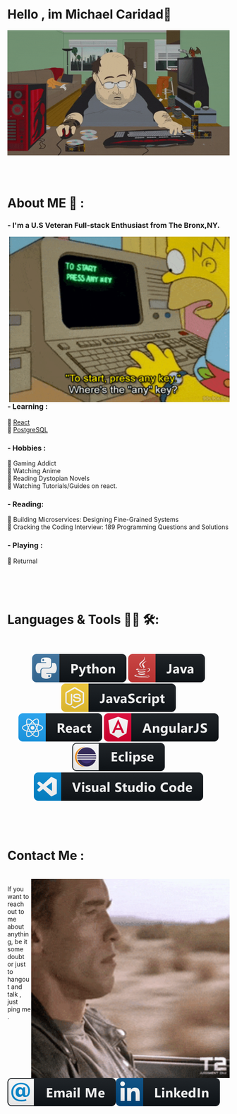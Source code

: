 # Hello , im Michael Caridad👋

<div align="center">
<img hight="300" width="700" alt="GIF" align="center" src="https://github.com/mich809/mich809/blob/main/202.gif?raw=true">
</div>

</br>
</br>
</br>


# About ME 💬 :

### - I'm a U.S Veteran Full-stack Enthusiast from The Bronx,NY.

<img hight="400" width="500" alt="GIF" align="right" src="https://github.com/mich809/mich809/blob/main/200.gif?raw=true">

### - Learning :
:star2:  [React][react]
</br>
:star2: [PostgreSQL][PostgreSQL]  

### - Hobbies : 
 :star2: Gaming Addict
 </br>
 :star2: Watching Anime
 </br>
 :star2: Reading Dystopian Novels
 </br>
:star2: Watching Tutorials/Guides on react. 



 
 ### - Reading: 
 :star2: Building Microservices: Designing Fine-Grained Systems
 </br>
 :star2: Cracking the Coding Interview: 189 Programming Questions and Solutions
 </br>
 

 ### - Playing : 
 :star2: Returnal
 </br>



</br>
</br>
</br>



# Languages & Tools 👨‍💻 🛠:
</br>


<p align="center">

<!-- For more icons please follow  https://github.com/MikeCodesDotNET/ColoredBadges -->
 
<img src="https://github.com/mich809/mich809/blob/main/python@2x.png" alt="Python">
<img src="https://github.com/mich809/mich809/blob/main/java%402x.png" alt="Java"  >
<img src="https://github.com/mich809/mich809/blob/main/js%402x.png" alt="Javascript">
</br>
<img src="https://github.com/mich809/mich809/blob/main/react%402x.png" alt="react">
<img src="https://github.com/mich809/mich809/blob/main/angular%402x.png" alt="angular">

</br>
<img src="https://github.com/mich809/mich809/blob/main/eclipse%402x.png" alt="Eclipse" >
<img src="https://github.com/mich809/mich809/blob/main/visualstudio_code%402x.png" alt="visualstudio_code" >


</p>
</br>
</br>
</br>



# Contact Me :

<p>
 </br>


<img hight="320" width="450" align="right" alt="GIF" src="https://github.com/mich809/mich809/blob/main/203.gif?raw=true">


If you want to reach out to me about anything, be it some doubt or just to hangout and talk , just ping me .

<a href="mailto:CaridadMichael@gmail.com">
 <img align="left" alt="Gmail" src="https://github.com/mich809/mich809/blob/main/email_me%402x.png" />
</a>
<a href="https://www.linkedin.com/in/michaelcaridad">
  <img align="left" alt="Linkedin"  src="https://github.com/mich809/mich809/blob/main/linkedin%402x.png" />
</br>
</br>
</br>
</a>

 </p>
 

</br>
</br>
</br>
</br>
</br>
</br>
</br>




  
  [PostgreSQL]: https://www.postgresql.org
  [react]: http://reactjs.org















